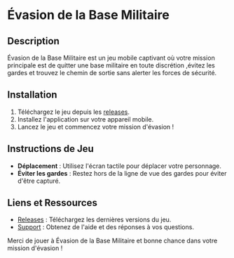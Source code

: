 # Évasion de la Base Militaire

## Description
Évasion de la Base Militaire est un jeu mobile captivant où votre mission principale est de quitter une base militaire en toute discrétion ,évitez les gardes et trouvez le chemin de sortie sans alerter les forces de sécurité.


## Installation
1. Téléchargez le jeu depuis les [releases](lien_vers_les_releases).
2. Installez l'application sur votre appareil mobile.
3. Lancez le jeu et commencez votre mission d'évasion !

## Instructions de Jeu
- **Déplacement** : Utilisez l'écran tactile pour déplacer votre personnage.
- **Éviter les gardes** : Restez hors de la ligne de vue des gardes pour éviter d'être capturé.

## Liens et Ressources
- [Releases](lien_vers_les_releases) : Téléchargez les dernières versions du jeu.
- [Support](lien_vers_le_support) : Obtenez de l'aide et des réponses à vos questions.

Merci de jouer à Évasion de la Base Militaire et bonne chance dans votre mission d'évasion !
